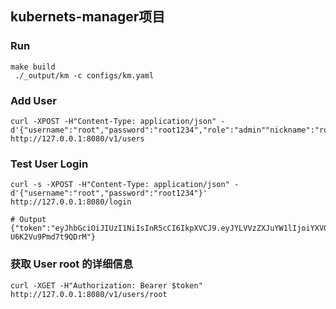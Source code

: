 ## kubernets-manager项目



### Run
```shell
make build
 ./_output/km -c configs/km.yaml
```

### Add User
```shell
curl -XPOST -H"Content-Type: application/json" -d'{"username":"root","password":"root1234","role":"admin""nickname":"root","email":"root@qq.com","phone":"18888888xxxx"}' http://127.0.0.1:8080/v1/users
```
### Test User Login
```shell
curl -s -XPOST -H"Content-Type: application/json" -d'{"username":"root","password":"root1234"}' http://127.0.0.1:8080/login

# Output
{"token":"eyJhbGciOiJIUzI1NiIsInR5cCI6IkpXVCJ9.eyJYLVVzZXJuYW1lIjoiYXV0aG50ZXN0IiwiZXhwIjoyMDMwMjk3NjUyLCJpYXQiOjE2NzAyOTc2NTIsIm5iZiI6MTY3MDI5NzY1Mn0.wzpMG6hOljfPjczAKvRjBRtMa-U6K2Vu9Pmd7t9QDrM"}
```
### 获取 User root 的详细信息
```shell
curl -XGET -H"Authorization: Bearer $token" http://127.0.0.1:8080/v1/users/root
```